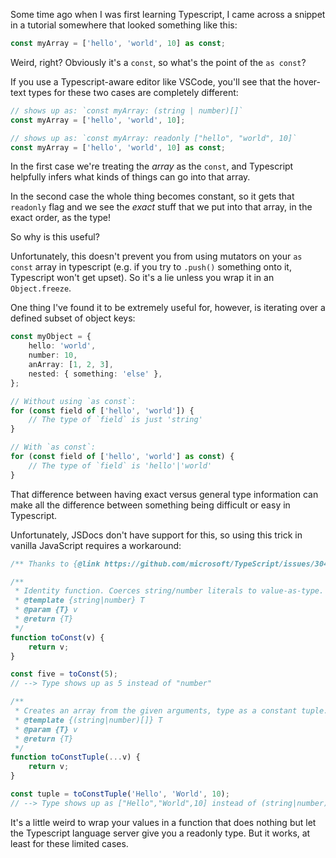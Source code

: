 Some time ago when I was first learning Typescript, I came across a snippet in a tutorial somewhere that looked something like this:

```ts
const myArray = ['hello', 'world', 10] as const;
```

Weird, right? Obviously it's a `const`, so what's the point of the `as const`?

If you use a Typescript-aware editor like VSCode, you'll see that the hover-text types for these two cases are completely different:

```ts
// shows up as: `const myArray: (string | number)[]`
const myArray = ['hello', 'world', 10];

// shows up as: `const myArray: readonly ["hello", "world", 10]`
const myArray = ['hello', 'world', 10] as const;
```

In the first case we're treating the _array_ as the `const`, and Typescript helpfully infers what kinds of things can go into that array.

In the second case the whole thing becomes constant, so it gets that `readonly` flag and we see the _exact_ stuff that we put into that array, in the exact order, as the type!

So why is this useful?

Unfortunately, this doesn't prevent you from using mutators on your `as const` array in typescript (e.g. if you try to `.push()` something onto it, Typescript won't get upset). So it's a lie unless you wrap it in an `Object.freeze`.

One thing I've found it to be extremely useful for, however, is iterating over a defined subset of object keys:

```ts
const myObject = {
	hello: 'world',
	number: 10,
	anArray: [1, 2, 3],
	nested: { something: 'else' },
};

// Without using `as const`:
for (const field of ['hello', 'world']) {
	// The type of `field` is just 'string'
}

// With `as const`:
for (const field of ['hello', 'world'] as const) {
	// The type of `field` is 'hello'|'world'
}
```

That difference between having exact versus general type information can make all the difference between something being difficult or easy in Typescript.

Unfortunately, JSDocs don't have support for this, so using this trick in vanilla JavaScript requires a workaround:

```js
/** Thanks to {@link https://github.com/microsoft/TypeScript/issues/30445#issuecomment-671042498} */

/**
 * Identity function. Coerces string/number literals to value-as-type.
 * @template {string|number} T
 * @param {T} v
 * @return {T}
 */
function toConst(v) {
	return v;
}

const five = toConst(5);
// --> Type shows up as 5 instead of "number"

/**
 * Creates an array from the given arguments, type as a constant tuple.
 * @template {(string|number)[]} T
 * @param {T} v
 * @return {T}
 */
function toConstTuple(...v) {
	return v;
}

const tuple = toConstTuple('Hello', 'World', 10);
// --> Type shows up as ["Hello","World",10] instead of (string|number)[]
```

It's a little weird to wrap your values in a function that does nothing but let the Typescript language server give you a readonly type. But it works, at least for these limited cases.
